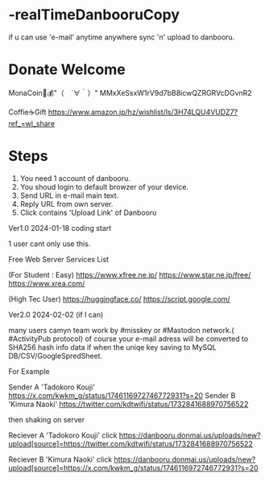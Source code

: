 # -realTimeDanbooruCopy
if u can use 'e-mail' anytime anywhere sync 'n' upload to danbooru.

# Donate Welcome

MonaCoin💱💰"（　´∀｀）"
MMxXeSsxW1rV9d7bB8icwQZRGRVcDGvnR2

Coffie☕Gift
https://www.amazon.jp/hz/wishlist/ls/3H74LQU4VUDZ7?ref_=wl_share

# Steps

1. You need 1 account of danbooru.
2. You shoud login to default browzer of your device.
3. Send URL in e-mail main text.
4. Reply URL from own server.
5. Click contains 'Upload Link' of Danbooru

Ver1.0
 2024-01-18 coding start 
 
 1 user cant only use this.

 Free Web Server Services List
 
 (For Student : Easy)
 https://www.xfree.ne.jp/
 https://www.star.ne.jp/free/
 https://www.xrea.com/
 
 (High Tec User)
 https://huggingface.co/
 https://script.google.com/
 
Ver2.0
 2024-02-02 (if I can)
 
 many users camyn team work by #misskey or #Mastodon network.( #ActivityPub protocol)
 of course your e-mail adress will be converted to SHA256 hash info data 
 if when the uniqe key saving to MySQL DB/CSV/GoogleSpredSheet.

 For Example

 Sender A 'Tadokoro Kouji' https://x.com/kwkm_g/status/1746116972746772931?s=20
 Sender B 'Kimura Naoki' https://twitter.com/kdtwifi/status/1732841688970756522
 
 then shaking on server
 
 Reciever A 'Tadokoro Kouji' click
   https://danbooru.donmai.us/uploads/new?upload[source]=https://twitter.com/kdtwifi/status/1732841688970756522
 
 Reciever B 'Kimura Naoki'  click
   https://danbooru.donmai.us/uploads/new?upload[source]=https://x.com/kwkm_g/status/1746116972746772931?s=20


